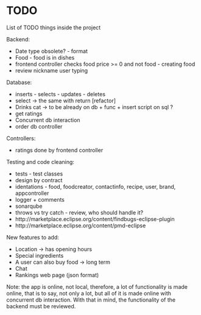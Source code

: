 # TODO
List of TODO things inside the project

Backend:
<ul>
	<li>Date type obsolete? - format</li>
	<li>Food - food is in dishes</li>
	<li>frontend controller checks food price >= 0 and not food - creating food</li>
	<li>review nickname user typing</li>
</ul>

Database:
<ul>
	<li>inserts - selects - updates - deletes</li>
	<li>select -> the same with return [refactor]</li>
	<li>Drinks cat -> to be already on db + func + insert script on sql ?</li>
	<li>get ratings</li>
	<li>Concurrent db interaction</li>
	<li>order db controller</li>
</ul>

Controllers:
<ul>
	<li>ratings done by frontend controller</li>
</ul>

Testing and code cleaning:
<ul>
	<li>tests - test classes</li>
	<li>design by contract</li>
	<li>identations - food, foodcreator, contactinfo, recipe, user, brand, appcontroller</li>
	<li>logger + comments</li>
	<li>sonarqube</li>
	<li>throws vs try catch - review, who should handle it?</li>
	<li>http://marketplace.eclipse.org/content/findbugs-eclipse-plugin</li>
	<li>http://marketplace.eclipse.org/content/pmd-eclipse</li>
</ul>

New features to add:
<ul>
	<li>Location → has opening hours</li>
	<li>Special ingredients</li>
	<li>A user can also buy food → long term</li>
	<li>Chat</li>
	<li>Rankings web page (json format)</li>
</ul>

Note: the app is online, not local, therefore, a lot of functionality is made online, that is to say, not only a lot, but all of it is made online with concurrent db interaction. With that in mind, the functionality of the backend must be reviewed.
